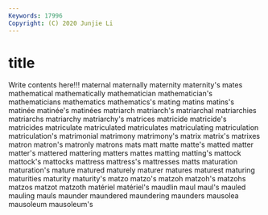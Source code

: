 ```yaml
---
Keywords: 17996
Copyright: (C) 2020 Junjie Li
---
```


# title

Write contents here!!!
maternal 
maternally 
maternity
maternity's 
mates 
mathematical 
mathematically 
mathematician 
mathematician's 
mathematicians 
mathematics 
mathematics's 
mating
matins 
matins's 
matinée 
matinée's 
matinées 
matriarch 
matriarch's 
matriarchal 
matriarchies 
matriarchs
matriarchy 
matriarchy's 
matrices 
matricide 
matricide's 
matricides 
matriculate 
matriculated 
matriculates 
matriculating
matriculation 
matriculation's 
matrimonial 
matrimony 
matrimony's 
matrix 
matrix's 
matrixes 
matron 
matron's
matronly 
matrons 
mats 
matt 
matte 
matte's 
matted 
matter 
matter's 
mattered
mattering 
matters 
mattes 
matting 
matting's 
mattock 
mattock's 
mattocks 
mattress 
mattress's
mattresses 
matts 
maturation 
maturation's 
mature 
matured 
maturely 
maturer 
matures 
maturest
maturing 
maturities 
maturity 
maturity's 
matzo 
matzo's 
matzoh 
matzoh's 
matzohs 
matzos
matzot 
matzoth 
matériel 
matériel's 
maudlin 
maul 
maul's 
mauled 
mauling 
mauls
maunder 
maundered 
maundering 
maunders 
mausolea 
mausoleum 
mausoleum's 
